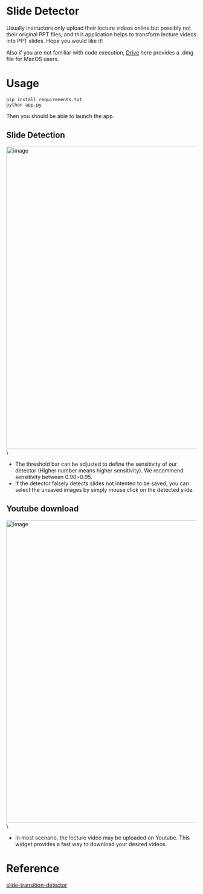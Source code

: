 # Slide Detector

Usually instructors only upload their lecture videos online but possibly not their original PPT files, and this application helps to transform lecture videos into PPT slides. Hope you would like it!

Also if you are not familiar with code execution, [Drive](https://drive.google.com/drive/folders/10TZ7bD07nOKC8GSoc_x7Di2dTThquMer?usp=sharing) here provides a .dmg file for MacOS users.

# Usage
```
pip install requirements.txt
python app.py
```
Then you should be able to launch the app.

## Slide Detection

<img width="799" alt="image" src="https://github.com/altis5526/slide_detector/assets/40194798/d4036cc2-a458-44be-9151-dd42830a3549"> \
* The threshold bar can be adjusted to define the sensitivity of our detector (Higher number means higher sensitivity). We recommend sensitivity between 0.90~0.95.
* If the detector falsely detects slides not intented to be saved, you can select the unsaved images by simply mouse click on the detected slide.

## Youtube download
<img width="799" alt="image" src="https://github.com/altis5526/slide_detector/assets/40194798/55b0960b-6f64-48b0-829a-8f42c3dd7bd9"> \
* In most scenario, the lecture video may be uploaded on Youtube. This widget provides a fast way to download your desired videos.

# Reference
[slide-transition-detector](https://github.com/renebrandel/slide-transition-detector)
